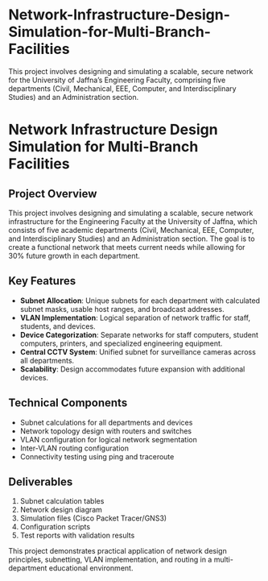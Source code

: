 # Network-Infrastructure-Design-Simulation-for-Multi-Branch-Facilities
This project involves designing and simulating a scalable, secure network for the University of Jaffna’s Engineering Faculty, comprising five departments (Civil, Mechanical, EEE, Computer, and Interdisciplinary Studies) and an Administration section.
# Network Infrastructure Design Simulation for Multi-Branch Facilities

## Project Overview
This project involves designing and simulating a scalable, secure network infrastructure for the Engineering Faculty at the University of Jaffna, which consists of five academic departments (Civil, Mechanical, EEE, Computer, and Interdisciplinary Studies) and an Administration section. The goal is to create a functional network that meets current needs while allowing for 30% future growth in each department.

## Key Features
- **Subnet Allocation**: Unique subnets for each department with calculated subnet masks, usable host ranges, and broadcast addresses.
- **VLAN Implementation**: Logical separation of network traffic for staff, students, and devices.
- **Device Categorization**: Separate networks for staff computers, student computers, printers, and specialized engineering equipment.
- **Central CCTV System**: Unified subnet for surveillance cameras across all departments.
- **Scalability**: Design accommodates future expansion with additional devices.

## Technical Components
- Subnet calculations for all departments and devices
- Network topology design with routers and switches
- VLAN configuration for logical network segmentation
- Inter-VLAN routing configuration
- Connectivity testing using ping and traceroute

## Deliverables
1. Subnet calculation tables
2. Network design diagram
3. Simulation files (Cisco Packet Tracer/GNS3)
4. Configuration scripts
5. Test reports with validation results

This project demonstrates practical application of network design principles, subnetting, VLAN implementation, and routing in a multi-department educational environment.
